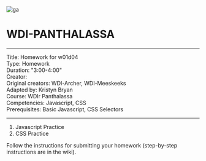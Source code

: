 ![ga](http://mobbook.generalassemb.ly/ga_cog.png)

# WDI-PANTHALASSA

---
Title: Homework for w01d04 <br>
Type: Homework<br>
Duration: "3:00-4:00"<br>
Creator:<br>
    Original creators: WDI-Archer, WDI-Meeskeeks<br>
    Adapted by: Kristyn Bryan<br>
    Course: WDIr Panthalassa<br>
Competencies: Javascript, CSS<br>
Prerequisites: Basic Javascript, CSS Selectors<br>

---


1) Javascript Practice <br>
2) CSS Practice

Follow the instructions for submitting your homework (step-by-step instructions are in the wiki).
